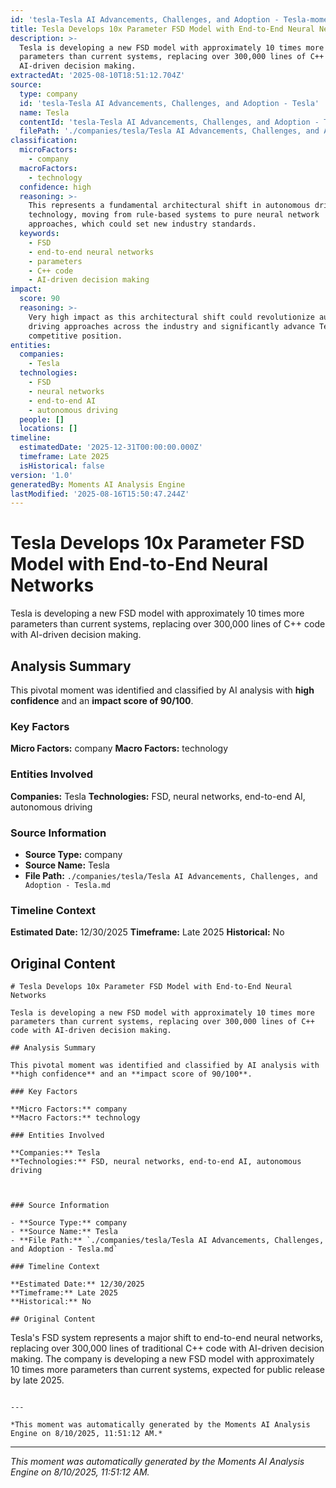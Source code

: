 ```yaml
---
id: 'tesla-Tesla AI Advancements, Challenges, and Adoption - Tesla-moment-3'
title: Tesla Develops 10x Parameter FSD Model with End-to-End Neural Networks
description: >-
  Tesla is developing a new FSD model with approximately 10 times more
  parameters than current systems, replacing over 300,000 lines of C++ code with
  AI-driven decision making.
extractedAt: '2025-08-10T18:51:12.704Z'
source:
  type: company
  id: 'tesla-Tesla AI Advancements, Challenges, and Adoption - Tesla'
  name: Tesla
  contentId: 'tesla-Tesla AI Advancements, Challenges, and Adoption - Tesla'
  filePath: './companies/tesla/Tesla AI Advancements, Challenges, and Adoption - Tesla.md'
classification:
  microFactors:
    - company
  macroFactors:
    - technology
  confidence: high
  reasoning: >-
    This represents a fundamental architectural shift in autonomous driving
    technology, moving from rule-based systems to pure neural network
    approaches, which could set new industry standards.
  keywords:
    - FSD
    - end-to-end neural networks
    - parameters
    - C++ code
    - AI-driven decision making
impact:
  score: 90
  reasoning: >-
    Very high impact as this architectural shift could revolutionize autonomous
    driving approaches across the industry and significantly advance Tesla's
    competitive position.
entities:
  companies:
    - Tesla
  technologies:
    - FSD
    - neural networks
    - end-to-end AI
    - autonomous driving
  people: []
  locations: []
timeline:
  estimatedDate: '2025-12-31T00:00:00.000Z'
  timeframe: Late 2025
  isHistorical: false
version: '1.0'
generatedBy: Moments AI Analysis Engine
lastModified: '2025-08-16T15:50:47.244Z'
---
```

# Tesla Develops 10x Parameter FSD Model with End-to-End Neural Networks

Tesla is developing a new FSD model with approximately 10 times more parameters than current systems, replacing over 300,000 lines of C++ code with AI-driven decision making.

## Analysis Summary

This pivotal moment was identified and classified by AI analysis with **high confidence** and an **impact score of 90/100**.

### Key Factors

**Micro Factors:** company
**Macro Factors:** technology

### Entities Involved

**Companies:** Tesla
**Technologies:** FSD, neural networks, end-to-end AI, autonomous driving



### Source Information

- **Source Type:** company
- **Source Name:** Tesla
- **File Path:** `./companies/tesla/Tesla AI Advancements, Challenges, and Adoption - Tesla.md`

### Timeline Context

**Estimated Date:** 12/30/2025
**Timeframe:** Late 2025
**Historical:** No

## Original Content

```
# Tesla Develops 10x Parameter FSD Model with End-to-End Neural Networks

Tesla is developing a new FSD model with approximately 10 times more parameters than current systems, replacing over 300,000 lines of C++ code with AI-driven decision making.

## Analysis Summary

This pivotal moment was identified and classified by AI analysis with **high confidence** and an **impact score of 90/100**.

### Key Factors

**Micro Factors:** company
**Macro Factors:** technology

### Entities Involved

**Companies:** Tesla
**Technologies:** FSD, neural networks, end-to-end AI, autonomous driving



### Source Information

- **Source Type:** company
- **Source Name:** Tesla
- **File Path:** `./companies/tesla/Tesla AI Advancements, Challenges, and Adoption - Tesla.md`

### Timeline Context

**Estimated Date:** 12/30/2025
**Timeframe:** Late 2025
**Historical:** No

## Original Content

```
Tesla's FSD system represents a major shift to end-to-end neural networks, replacing over 300,000 lines of traditional C++ code with AI-driven decision making. The company is developing a new FSD model with approximately 10 times more parameters than current systems, expected for public release by late 2025.
```

---

*This moment was automatically generated by the Moments AI Analysis Engine on 8/10/2025, 11:51:12 AM.*

```

---

*This moment was automatically generated by the Moments AI Analysis Engine on 8/10/2025, 11:51:12 AM.*
